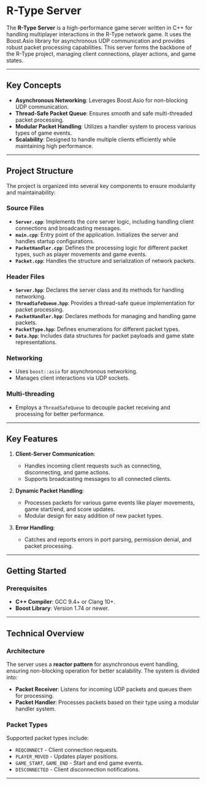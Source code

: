 # R-Type Server

The **R-Type Server** is a high-performance game server written in C++ for handling multiplayer interactions in the R-Type network game. It uses the Boost.Asio library for asynchronous UDP communication and provides robust packet processing capabilities. This server forms the backbone of the R-Type project, managing client connections, player actions, and game states.

---

## Key Concepts

- **Asynchronous Networking**: Leverages Boost.Asio for non-blocking UDP communication.
- **Thread-Safe Packet Queue**: Ensures smooth and safe multi-threaded packet processing.
- **Modular Packet Handling**: Utilizes a handler system to process various types of game events.
- **Scalability**: Designed to handle multiple clients efficiently while maintaining high performance.

---

## Project Structure

The project is organized into several key components to ensure modularity and maintainability:

### Source Files
- **`Server.cpp`**: Implements the core server logic, including handling client connections and broadcasting messages.
- **`main.cpp`**: Entry point of the application. Initializes the server and handles startup configurations.
- **`PacketHandler.cpp`**: Defines the processing logic for different packet types, such as player movements and game events.
- **`Packet.cpp`**: Handles the structure and serialization of network packets.

### Header Files
- **`Server.hpp`**: Declares the server class and its methods for handling networking.
- **`ThreadSafeQueue.hpp`**: Provides a thread-safe queue implementation for packet processing.
- **`PacketHandler.hpp`**: Declares methods for managing and handling game packets.
- **`PacketType.hpp`**: Defines enumerations for different packet types.
- **`Data.hpp`**: Includes data structures for packet payloads and game state representations.

### Networking
- Uses `boost::asio` for asynchronous networking.
- Manages client interactions via UDP sockets.

### Multi-threading
- Employs a `ThreadSafeQueue` to decouple packet receiving and processing for better performance.

---

## Key Features

1. **Client-Server Communication**:
   - Handles incoming client requests such as connecting, disconnecting, and game actions.
   - Supports broadcasting messages to all connected clients.

2. **Dynamic Packet Handling**:
   - Processes packets for various game events like player movements, game start/end, and score updates.
   - Modular design for easy addition of new packet types.

3. **Error Handling**:
   - Catches and reports errors in port parsing, permission denial, and packet processing.

---

## Getting Started

### Prerequisites

- **C++ Compiler**: GCC 9.4+ or Clang 10+.
- **Boost Library**: Version 1.74 or newer.

---

## Technical Overview

### Architecture
The server uses a **reactor pattern** for asynchronous event handling, ensuring non-blocking operation for better scalability. The system is divided into:
- **Packet Receiver**: Listens for incoming UDP packets and queues them for processing.
- **Packet Handler**: Processes packets based on their type using a modular handler system.

### Packet Types
Supported packet types include:
- `REQCONNECT` - Client connection requests.
- `PLAYER_MOVED` - Updates player positions.
- `GAME_START`, `GAME_END` - Start and end game events.
- `DISCONNECTED` - Client disconnection notifications.

---
